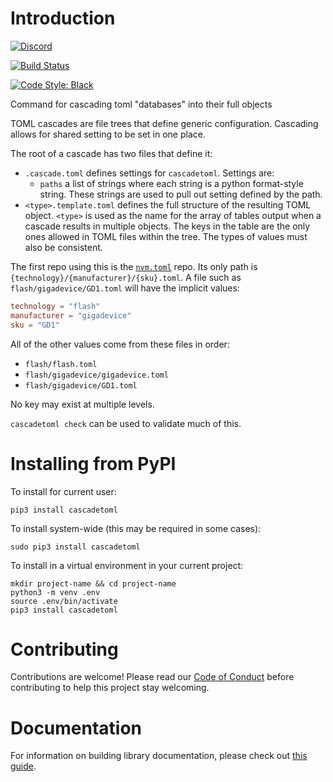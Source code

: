 Introduction
============

[![Discord](https://img.shields.io/discord/327254708534116352.svg)](https://adafru.it/discord)

[![Build Status](https://github.com/adafruit/cascadetoml/workflows/Build%20CI/badge.svg)](https://github.com/adafruit/cascadetoml/actions)

[![Code Style: Black](https://img.shields.io/badge/code%20style-black-000000.svg)](https://github.com/psf/black)

Command for cascading toml "databases" into their full objects

TOML cascades are file trees that define generic configuration. Cascading allows
for shared setting to be set in one place.

The root of a cascade has two files that define it:

* `.cascade.toml` defines settings for `cascadetoml`. Settings are:
  * `paths` a list of strings where each string is a python format-style string. These strings are used to pull out setting defined by the path.
* `<type>.template.toml` defines the full structure of the resulting TOML object. `<type>` is used as the name for the array of tables output when a cascade results in multiple objects. The keys in the table are the only ones allowed in TOML files within the tree. The types of values must also be consistent.

The first repo using this is the
[`nvm.toml`](https://github.com/adafruit/nvm.toml) repo. Its only path is `{technology}/{manufacturer}/{sku}.toml`. A file such as `flash/gigadevice/GD1.toml` will have the implicit values:

```toml
technology = "flash"
manufacturer = "gigadevice"
sku = "GD1"
```

All of the other values come from these files in order:

* `flash/flash.toml`
* `flash/gigadevice/gigadevice.toml`
* `flash/gigadevice/GD1.toml`

No key may exist at multiple levels.

`cascadetoml check` can be used to validate much of this.

Installing from PyPI
=====================

To install for current user:

```shell
pip3 install cascadetoml
```

To install system-wide (this may be required in some cases):

```shell
sudo pip3 install cascadetoml
```

To install in a virtual environment in your current project:

```shell
mkdir project-name && cd project-name
python3 -m venv .env
source .env/bin/activate
pip3 install cascadetoml
```

Contributing
============

Contributions are welcome! Please read our [Code of Conduct](https://github.com/adafruit/Adafruit_CircuitPython_cascadetoml/blob/main/CODE_OF_CONDUCT.md)
before contributing to help this project stay welcoming.

Documentation
=============

For information on building library documentation, please check out
[this guide](https://learn.adafruit.com/creating-and-sharing-a-circuitpython-library/sharing-our-docs-on-readthedocs#sphinx-5-1).
